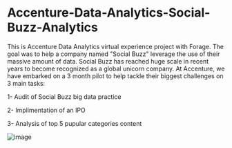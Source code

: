 # Accenture-Data-Analytics-Social-Buzz-Analytics

This is Accenture Data Analytics virtual experience project with Forage. The goal was to help a company named "Social Buzz" leverage the use of their massive amount of data. Social Buzz has reached huge scale in recent years to become recognized as a global unicorn company. At Accenture, we have embarked on a 3 month pilot to help tackle their biggest challenges on 3 main tasks:

1- Audit of Social Buzz big data practice

2- Implimentation of an IPO

3- Analysis of top 5 pupular categories content


![image](https://user-images.githubusercontent.com/106650519/230791667-9000f8f1-f33d-48fb-b0b6-beb41858aae7.png)


